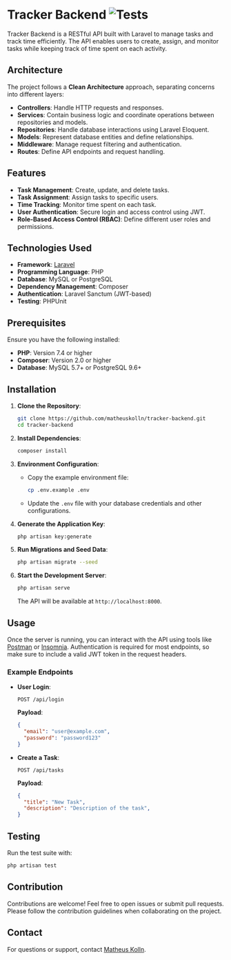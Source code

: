 # Tracker Backend  ![Tests](https://github.com/matheuskolln/tracker-backend/actions/workflows/laravel-ci.yml/badge.svg)
Tracker Backend is a RESTful API built with Laravel to manage tasks and track time efficiently. The API enables users to create, assign, and monitor tasks while keeping track of time spent on each activity.

## Architecture

The project follows a **Clean Architecture** approach, separating concerns into different layers:

- **Controllers**: Handle HTTP requests and responses.
- **Services**: Contain business logic and coordinate operations between repositories and models.
- **Repositories**: Handle database interactions using Laravel Eloquent.
- **Models**: Represent database entities and define relationships.
- **Middleware**: Manage request filtering and authentication.
- **Routes**: Define API endpoints and request handling.

## Features

- **Task Management**: Create, update, and delete tasks.
- **Task Assignment**: Assign tasks to specific users.
- **Time Tracking**: Monitor time spent on each task.
- **User Authentication**: Secure login and access control using JWT.
- **Role-Based Access Control (RBAC)**: Define different user roles and permissions.

## Technologies Used

- **Framework**: [Laravel](https://laravel.com/)
- **Programming Language**: PHP
- **Database**: MySQL or PostgreSQL
- **Dependency Management**: Composer
- **Authentication**: Laravel Sanctum (JWT-based)
- **Testing**: PHPUnit

## Prerequisites

Ensure you have the following installed:

- **PHP**: Version 7.4 or higher
- **Composer**: Version 2.0 or higher
- **Database**: MySQL 5.7+ or PostgreSQL 9.6+

## Installation

1. **Clone the Repository**:
   ```bash
   git clone https://github.com/matheuskolln/tracker-backend.git
   cd tracker-backend
   ```

2. **Install Dependencies**:
   ```bash
   composer install
   ```

3. **Environment Configuration**:
   - Copy the example environment file:
     ```bash
     cp .env.example .env
     ```
   - Update the `.env` file with your database credentials and other configurations.

4. **Generate the Application Key**:
   ```bash
   php artisan key:generate
   ```

5. **Run Migrations and Seed Data**:
   ```bash
   php artisan migrate --seed
   ```

6. **Start the Development Server**:
   ```bash
   php artisan serve
   ```
   The API will be available at `http://localhost:8000`.

## Usage

Once the server is running, you can interact with the API using tools like [Postman](https://www.postman.com/) or [Insomnia](https://insomnia.rest/). Authentication is required for most endpoints, so make sure to include a valid JWT token in the request headers.

### Example Endpoints

- **User Login**:
  ```http
  POST /api/login
  ```
  **Payload**:
  ```json
  {
    "email": "user@example.com",
    "password": "password123"
  }
  ```

- **Create a Task**:
  ```http
  POST /api/tasks
  ```
  **Payload**:
  ```json
  {
    "title": "New Task",
    "description": "Description of the task",
  }
  ```

## Testing

Run the test suite with:
```bash
php artisan test
```

## Contribution

Contributions are welcome! Feel free to open issues or submit pull requests. Please follow the contribution guidelines when collaborating on the project.


## Contact

For questions or support, contact [Matheus Kolln](https://github.com/matheuskolln).


